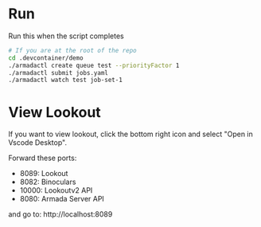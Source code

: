 # Run

Run this when the script completes

```bash
# If you are at the root of the repo
cd .devcontainer/demo
./armadactl create queue test --priorityFactor 1
./armadactl submit jobs.yaml
./armadactl watch test job-set-1
```

# View Lookout

If you want to view lookout, click the bottom right icon and select "Open in Vscode Desktop".

Forward these ports:

- 8089: Lookout
- 8082: Binoculars
- 10000: Lookoutv2 API
- 8080: Armada Server API

and go to: http://localhost:8089